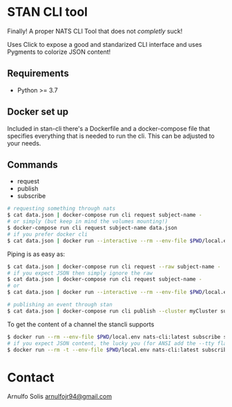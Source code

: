 # STAN CLI tool


Finally! A proper NATS CLI Tool that does not *completly* suck!

Uses Click to expose a good and standarized CLI interface and uses Pygments to colorize JSON content!

## Requirements

* Python >= 3.7

## Docker set up

Included in stan-cli there's a Dockerfile and a docker-compose file that specifies everything that is needed to run the cli.
This can be adjusted to your needs.

## Commands

* request
* publish
* subscribe

```bash
# requesting something through nats
$ cat data.json | docker-compose run cli request subject-name -
# or simply (but keep in mind the volumes mounting!)
$ docker-compose run cli request subject-name data.json
# if you prefer docker cli
$ cat data.json | docker run --interactive --rm --env-file $PWD/local.env nats-cli:latest request subject -
```

Piping is as easy as:

```bash
$ cat data.json | docker-compose run cli request --raw subject-name - | jq -s .
# if you expect JSON then simply ignore the raw
$ cat data.json | docker-compose run cli request subject-name -
# or
$ cat data.json | docker run --interactive --rm --env-file $PWD/local.env nats-cli:latest request subject - | jq .
```

```bash
# publishing an event through stan
$ cat data.json | docker-compose run cli publish --cluster myCluster subject-name -
```


To get the content of a channel the stancli supports

```bash
$ docker run --rm --env-file $PWD/local.env nats-cli:latest subscribe subject
# if you expect JSON content, the lucky you (for ANSI add the --tty flag to docker run)
$ docker run --rm -t --env-file $PWD/local.env nats-cli:latest subscribe subject --pretty-json
```

# Contact

Arnulfo Solis
arnulfojr94@gmail.com
